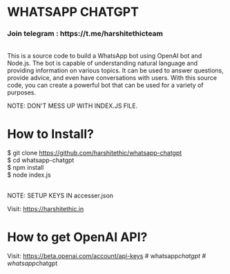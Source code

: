 # WHATSAPP CHATGPT
<h3><b>Join telegram</b> : https://t.me/harshitethicteam <br></h3>
<br>
This is a source code to build a WhatsApp bot using OpenAI bot and Node.js. The bot is capable of understanding natural language and providing information on various topics. It can be used to answer questions, provide advice, and even have conversations with users. With this source code, you can create a powerful bot that can be used for a variety of purposes. <br>

NOTE: DON'T MESS UP WITH INDEX.JS FILE. <br>

# How to Install? 
$ git clone https://github.com/harshitethic/whatsapp-chatgpt <br>
$ cd whatsapp-chatgpt <br>
$ npm install <br>
$ node index.js <br>

<br> NOTE: SETUP KEYS IN accesser.json


Visit: https://harshitethic.in <br>

# How to get OpenAI API?
Visit: https://beta.openai.com/account/api-keys
#   w h a t s a p p _ c h a t g p t  
 #   w h a t s a p p _ c h a t g p t  
 